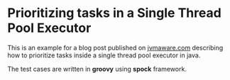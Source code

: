 # Prioritizing tasks in a Single Thread Pool Executor

This is an example for a blog post published on [jvmaware.com](https://jvmaware.com/blog/priority-queue-and-threadpool/) describing how to
 prioritize tasks inside a single thread pool executor in java.
 
The test cases are written in **groovy** using **spock** framework.